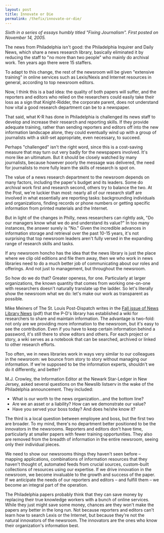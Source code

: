 ```yaml
---
layout: post
title: Innovate or Die
permalink: /thefix/innovate-or-die/
---
```


_Sixth in a series of essays humbly titled "Fixing Journalism". First posted on November 14, 2005._

The news from Philadelphia isn't good: the Philadelphia Inquirer and Daily News, which share a news research library, basically eliminated it by reducing the staff to "no more than two people" who mainly do archival work. Ten years ago there were 15 staffers.

To adapt to this change, the rest of the newsroom will be given "extensive training" in online services such as Lexis/Nexis and Internet resources in general, according to top newsroom editors.

Now, I think this is a bad idea: the quality of both papers will suffer, and the reporters and editors who relied on the researchers could easily take their loss as a sign that Knight-Ridder, the corporate parent, does not understand how vital a good research department can be to a newspaper.

That said, what K-R has done in Philadelphia is challenged its news staff to develop and increase their research and reporting skills. If they provide adequate training, rather than sending reporters and editors off into the new information landscape alone, they could eventually wind up with a group of journalists with a skill-set appropriate, even necessary, to succeed.

Perhaps "challenged" isn't the right word, since this is a cost-saving measure that may turn out very badly for the newspapers involved. It's more like an ultimatum. But it should be closely watched by many journalists, because however poorly the message was delivered, the need for journalists to more fully learn the skills of research is spot on.

The value of a news research department to the newsroom depends on many factors, including the paper's budget and its leaders. Some do archival work first and research second, others try to balance the two. At the Post, we're luckier than most: nearly all of our research staff are involved in what essentially are reporting tasks: backgrounding individuals and organizations, finding records or phone numbers or getting specific information from printed materials and the Internet.

But in light of the changes in Philly, news researchers can rightly ask, "Do our managers know what we do and understand its value?" In too many instances, the answer surely is "No." Given the incredible advances in information storage and retrieval over the past 10-15 years, it's not surprising that top newsroom leaders aren't fully versed in the expanding range of research skills and tasks.

If any newsroom honcho has the idea that the news library is just the place where we clip old editions and file them away, then we who work in news libraries need to do a much better job of communicating about our roles and offerings. And not just to management, but throughout the newsroom.

So how do we do that? Greater openess, for one. Particularly at larger organizations, the known quantity that comes from working one-on-one with researchers doesn't naturally translate up the ladder. So let's literally show the newsroom what we do: let's make our work as transparent as possible.

Mike Meiners of The St. Louis Post-Dispatch writes in the [Fall issue of News Library News](http://www.ibiblio.org/slanews/nln/nln05/nln281.pdf) (pdf) that the P-D's library has established a wiki for researchers to share and maintain information. The advantage is two-fold: not only are we providing more information to the newsroom, but it's easy to see the contribution. Even if you have to keep certain information behind a password, it's still there to show editors and others. For each project or story, a wiki serves as a notebook that can be searched, archived or linked to other research efforts.

Too often, we in news libraries work in ways very similar to our colleagues in the newsroom: we bounce from story to story without managing our information. If we're supposed to be the information experts, shouldn't we do it differently, and better?

M.J. Crowley, the Information Editor at the Newark Star-Ledger in New Jersey, asked several questions on the Newslib listserv in the wake of the Philadelphia announcement. They included:

  * What is our worth to the news organization…and the bottom line?
  * Are we an asset or a liability? How can we demonstrate our value?
  * Have you served your boss today? And does he/she know it?

The third is a local question between employee and boss, but the first two are broader. To my mind, there's no department better positioned to be the innovators in the newsrooms. Reporters and editors don't have time, particularly at smaller papers with fewer training opportunities. They also are removed from the breadth of information in the entire newsroom, seeing only their individual pieces.

We need to show our newsrooms things they haven't seen before – mapping applications, combinations of information resources that they haven't thought of, automated feeds from crucial sources, custom-built collections of resources using our expertise. If we drive innovation in the newsroom, we become invaluable to the growth and success of the paper. If we anticipate the needs of our reporters and editors – and fulfill them – we become an integral part of the operation.

The Philadelphia papers probably think that they can save money by replacing their true knowledge workers with a bunch of online services. While they just might save some money, chances are they won't make the papers any better in the long run. Not because reporters and editors can't learn how to search Lexis or the Internet, but because they're not the natural innovators of the newsroom. The innovators are the ones who know their organization's information best.